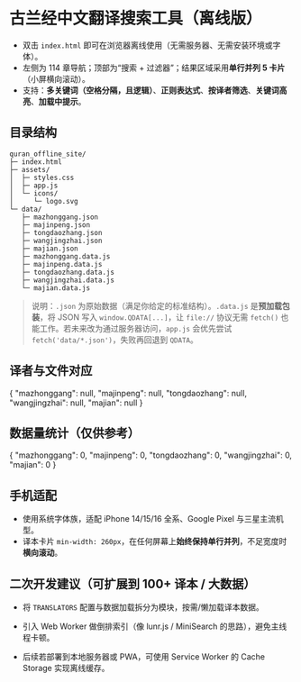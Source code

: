 
# 古兰经中文翻译搜索工具（离线版）

- 双击 `index.html` 即可在浏览器离线使用（无需服务器、无需安装环境或字体）。
- 左侧为 114 章导航；顶部为“搜索 + 过滤器”；结果区域采用**单行并列 5 卡片**（小屏横向滚动）。
- 支持：**多关键词（空格分隔，且逻辑）**、**正则表达式**、**按译者筛选**、**关键词高亮**、**加载中提示**。

## 目录结构

```
quran_offline_site/
├─ index.html
├─ assets/
│  ├─ styles.css
│  ├─ app.js
│  └─ icons/
│     └─ logo.svg
└─ data/
   ├─ mazhonggang.json
   ├─ majinpeng.json
   ├─ tongdaozhang.json
   ├─ wangjingzhai.json
   ├─ majian.json
   ├─ mazhonggang.data.js
   ├─ majinpeng.data.js
   ├─ tongdaozhang.data.js
   ├─ wangjingzhai.data.js
   └─ majian.data.js
```

> 说明：`.json` 为原始数据（满足你给定的标准结构）。`.data.js` 是**预加载包装**，将 JSON 写入 `window.QDATA[...]`，让 `file://` 协议无需 `fetch()` 也能工作。若未来改为通过服务器访问，`app.js` 会优先尝试 `fetch('data/*.json')`，失败再回退到 `QDATA`。

## 译者与文件对应

{
  "mazhonggang": null,
  "majinpeng": null,
  "tongdaozhang": null,
  "wangjingzhai": null,
  "majian": null
}

## 数据量统计（仅供参考）
{
  "mazhonggang": 0,
  "majinpeng": 0,
  "tongdaozhang": 0,
  "wangjingzhai": 0,
  "majian": 0
}

## 手机适配
- 使用系统字体族，适配 iPhone 14/15/16 全系、Google Pixel 与三星主流机型。
- 译本卡片 `min-width: 260px`，在任何屏幕上**始终保持单行并列**，不足宽度时**横向滚动**。

## 二次开发建议（可扩展到 100+ 译本 / 大数据）
- 将 `TRANSLATORS` 配置与数据加载拆分为模块，按需/懒加载译本数据。
- 引入 Web Worker 做倒排索引（像 lunr.js / MiniSearch 的思路），避免主线程卡顿。

- 后续若部署到本地服务器或 PWA，可使用 Service Worker 的 Cache Storage 实现离线缓存。

